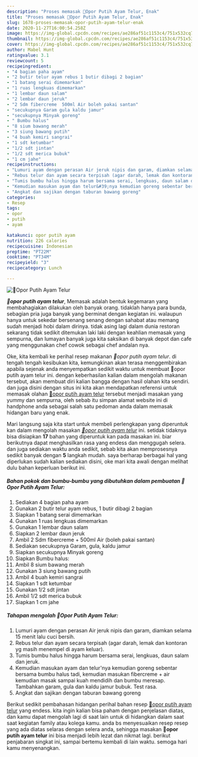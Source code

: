 ```yaml
---
description: "Proses memasak 🐣Opor Putih Ayam Telur, Enak"
title: "Proses memasak 🐣Opor Putih Ayam Telur, Enak"
slug: 1678-proses-memasak-opor-putih-ayam-telur-enak
date: 2020-11-27T16:00:54.258Z
image: https://img-global.cpcdn.com/recipes/ae286af51c1153c4/751x532cq70/🐣opor-putih-ayam-telur-foto-resep-utama.jpg
thumbnail: https://img-global.cpcdn.com/recipes/ae286af51c1153c4/751x532cq70/🐣opor-putih-ayam-telur-foto-resep-utama.jpg
cover: https://img-global.cpcdn.com/recipes/ae286af51c1153c4/751x532cq70/🐣opor-putih-ayam-telur-foto-resep-utama.jpg
author: Mabel Hunt
ratingvalue: 3.1
reviewcount: 5
recipeingredient:
- "4 bagian paha ayam"
- "2 butir telur ayam rebus 1 butir dibagi 2 bagian"
- "1 batang serai dimemarkan"
- "1 ruas lengkuas dimemarkan"
- "1 lembar daun salam"
- "2 lembar daun jeruk"
- "2 Sdm fibercreme  500ml Air boleh pakai santan"
- "secukupnya Garam gula kaldu jamur"
- "secukupnya Minyak goreng"
- " Bumbu halus"
- "8 sium bawang merah"
- "3 siung bawang putih"
- "4 buah kemiri sangrai"
- "1 sdt ketumbar"
- "1/2 sdt jintan"
- "1/2 sdt merica bubuk"
- "1 cm jahe"
recipeinstructions:
- "Lumuri ayam dengan perasan Air jeruk nipis dan garam, diamkan selama 15 menit lalu cuci bersih."
- "Rebus telur dan ayam secara terpisah (agar darah, lemak dan kontoran yg masih menempel di ayam keluar)."
- "Tumis bumbu halus hingga harum bersama serai, lengkuas, daun salam dan jeruk."
- "Kemudian masukan ayam dan telur&#39;nya kemudian goreng sebentar bersama bumbu halus tadi, kemudian masukan fibercreme + air kemudian masak sampai kuah mendidih dan bumbu meresap. Tambahkan garam, gula dan kaldu jamur bubuk. Test rasa."
- "Angkat dan sajikan dengan taburan bawang goreng"
categories:
- Resep
tags:
- opor
- putih
- ayam

katakunci: opor putih ayam 
nutrition: 226 calories
recipecuisine: Indonesian
preptime: "PT22M"
cooktime: "PT34M"
recipeyield: "3"
recipecategory: Lunch

---
```



![🐣Opor Putih Ayam Telur](https://img-global.cpcdn.com/recipes/ae286af51c1153c4/751x532cq70/🐣opor-putih-ayam-telur-foto-resep-utama.jpg)

<b><i>🐣opor putih ayam telur</i></b>, Memasak adalah bentuk kegemaran yang membahagiakan dilakukan oleh banyak orang. tidaklah hanya para bunda, sebagian pria juga banyak yang berminat dengan kegiatan ini. walaupun hanya untuk sekedar bersenang senang dengan sahabat atau memang sudah menjadi hobi dalam dirinya. tidak asing lagi dalam dunia restoran sekarang tidak sedikit ditemukan laki laki dengan keahlian memasak yang sempurna, dan lumayan banyak juga kita saksikan di banyak depot dan cafe yang menggunakan chef cowok sebagai chef andalan nya.



Oke, kita kembali ke perihal resep makanan <i>🐣opor putih ayam telur</i>. di tengah tengah kesibukan kita, kemungkinan akan terasa menggembirakan apabila sejenak anda menyempatkan sedikit waktu untuk membuat 🐣opor putih ayam telur ini. dengan keberhasilan kalian dalam mengolah makanan tersebut, akan membuat diri kalian bangga dengan hasil olahan kita sendiri. dan juga disini dengan situs ini kita akan mendapatkan referensi untuk memasak olahan <u>🐣opor putih ayam telur</u> tersebut menjadi masakan yang yummy dan sempurna, oleh sebab itu simpan alamat website ini di handphone anda sebagai salah satu pedoman anda dalam memasak hidangan baru yang enak.


Mari langsung saja kita start untuk membeli perlengkapan yang diperuntuk kan dalam mengolah masakan <u><i>🐣opor putih ayam telur</i></u> ini. setidak tidaknya bisa disiapkan <b>17</b> bahan yang diperuntuk kan pada masakan ini. biar berikutnya dapat menghasilkan rasa yang endess dan menggugah selera. dan juga sediakan waktu anda sedikit, sebab kita akan memprosesnya sedikit banyak dengan <b>5</b> langkah mudah. saya berharap berbagai hal yang diperlukan sudah kalian sediakan disini, oke mari kita awali dengan melihat dulu bahan keperluan berikut ini.

<!--inarticleads1-->

##### Bahan pokok dan bumbu-bumbu yang dibutuhkan dalam pembuatan 🐣Opor Putih Ayam Telur:

1. Sediakan 4 bagian paha ayam
1. Gunakan 2 butir telur ayam rebus, 1 butir dibagi 2 bagian
1. Siapkan 1 batang serai dimemarkan
1. Gunakan 1 ruas lengkuas dimemarkan
1. Gunakan 1 lembar daun salam
1. Siapkan 2 lembar daun jeruk
1. Ambil 2 Sdm fibercreme + 500ml Air (boleh pakai santan)
1. Sediakan secukupnya Garam, gula, kaldu jamur
1. Siapkan secukupnya Minyak goreng
1. Siapkan  Bumbu halus:
1. Ambil 8 sium bawang merah
1. Gunakan 3 siung bawang putih
1. Ambil 4 buah kemiri sangrai
1. Siapkan 1 sdt ketumbar
1. Gunakan 1/2 sdt jintan
1. Ambil 1/2 sdt merica bubuk
1. Siapkan 1 cm jahe




<!--inarticleads2-->

##### Tahapan mengolah 🐣Opor Putih Ayam Telur:

1. Lumuri ayam dengan perasan Air jeruk nipis dan garam, diamkan selama 15 menit lalu cuci bersih.
1. Rebus telur dan ayam secara terpisah (agar darah, lemak dan kontoran yg masih menempel di ayam keluar).
1. Tumis bumbu halus hingga harum bersama serai, lengkuas, daun salam dan jeruk.
1. Kemudian masukan ayam dan telur&#39;nya kemudian goreng sebentar bersama bumbu halus tadi, kemudian masukan fibercreme + air kemudian masak sampai kuah mendidih dan bumbu meresap. Tambahkan garam, gula dan kaldu jamur bubuk. Test rasa.
1. Angkat dan sajikan dengan taburan bawang goreng




Berikut sedikit pembahasan hidangan perihal bahan resep <u>🐣opor putih ayam telur</u> yang endess. kita ingin kalian bisa paham dengan penjelasan diatas, dan kamu dapat mengolah lagi di saat lain untuk di hidangkan dalam saat saat kegiatan family atau kolega kamu. anda bs menyesuaikan resep resep yang ada diatas selaras dengan selera anda, sehingga masakan <b>🐣opor putih ayam telur</b> ini bisa menjadi lebih lezat dan nikmat lagi. berikut penjabaran singkat ini, sampai bertemu kembali di lain waktu. semoga hari kamu menyenangkan.
